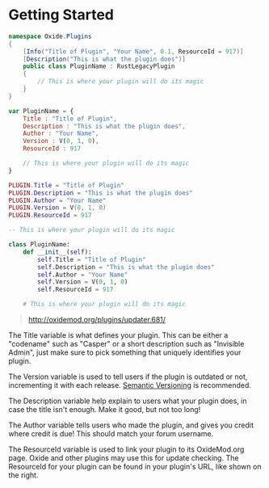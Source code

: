 # Getting Started

``` csharp
namespace Oxide.Plugins
{
    [Info("Title of Plugin", "Your Name", 0.1, ResourceId = 917)]
    [Description("This is what the plugin does")]
    public class PluginName : RustLegacyPlugin
    {
        // This is where your plugin will do its magic
    }
}
```

``` javascript
var PluginName = {
    Title : "Title of Plugin",
    Description : "This is what the plugin does",
    Author : "Your Name",
    Version : V(0, 1, 0),
    ResourceId : 917

    // This is where your plugin will do its magic
}
```

``` lua
PLUGIN.Title = "Title of Plugin"
PLUGIN.Description = "This is what the plugin does"
PLUGIN.Author = "Your Name"
PLUGIN.Version = V(0, 1, 0)
PLUGIN.ResourceId = 917

-- This is where your plugin will do its magic
```

``` python
class PluginName:
    def __init__(self):
        self.Title = "Title of Plugin"
        self.Description = "This is what the plugin does"
        self.Author = "Your Name"
        self.Version = V(0, 1, 0)
        self.ResourceId = 917

    # This is where your plugin will do its magic
```

> http://oxidemod.org/plugins/updater.681/

The Title variable is what defines your plugin. This can be either a "codename" such as "Casper" or a short description such as "Invisible Admin", just make sure to pick something that uniquely identifies your plugin.

The Version variable is used to tell users if the plugin is outdated or not, incrementing it with each release. [Semantic Versioning](http://semver.org/) is recommended.

The Description variable help explain to users what your plugin does, in case the title isn't enough. Make it good, but not too long!

The Author variable tells users who made the plugin, and gives you credit where credit is due! This should match your forum username.

The ResourceId variable is used to link your plugin to its OxideMod.org page. Oxide and other plugins may use this for update checking. The ResourceId for your plugin can be found in your plugin's URL, like shown on the right.